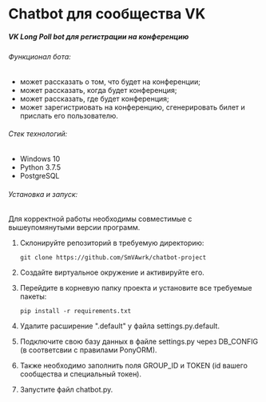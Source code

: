 # Chatbot для сообщества VK
##### VK Long Poll bot для регистрации на конференцию
###### Функционал бота:
- может рассказать о том, что будет на конференции;
- может рассказать, когда будет конференция;
- может рассказать, где будет конференция;
- может зарегистриовать на конференцию, сгенерировать билет и прислать его пользователю.

###### Стек технологий:
+ Windows 10
+ Python 3.7.5
+ PostgreSQL 

###### Установка и запуск:
Для корректной работы необходимы совместимые с вышеупомянутыми версии программ. 

1. Склонируйте репозиторий в требуемую директорию:

   `git clone https://github.com/SmVAwrk/chatbot-project`

2. Создайте виртуальное окружение и активируйте его.

3. Перейдите в корневую папку проекта и установите все требуемые пакеты:

    `pip install -r requirements.txt`

4. Удалите расширение ".default" у файла settings.py.default.
  
5. Подключите свою базу данных в файле settings.py через DB_CONFIG (в соответсвии с правилами PonyORM).

6. Также необходимо заполнить поля GROUP_ID и TOKEN (id вашего сообщества и специальный токен).

7. Запустите файл chatbot.py.